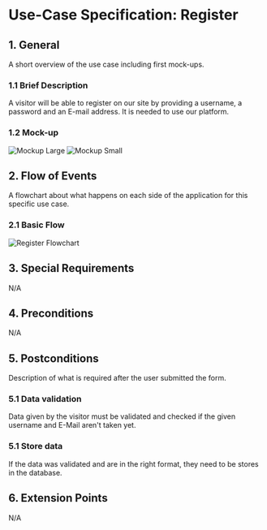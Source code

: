 # Use-Case Specification: Register


## 1. General
A short overview of the use case including first mock-ups.
### 1.1 Brief Description
A visitor will be able to register on our site by providing a username, a password and an 
E-mail address. It is needed to use our platform.

### 1.2 Mock-up


![Mockup Large](https://github.com/phoenixfeder/fc-com/raw/master/UseCases/Register/RegisterMockupLarge.JPG)
![Mockup Small](https://github.com/phoenixfeder/fc-com/raw/master/UseCases/Register/RegisterMockupSmall.JPG)


## 2. Flow of Events
A flowchart about what happens on each side of the application for this specific use case. 
### 2.1 Basic Flow

![Register Flowchart](https://github.com/phoenixfeder/fc-com/raw/master/UseCases/Register/RegisterFlowchart.png)

	
## 3. Special Requirements

N/A


## 4. Preconditions

N/A 

 
## 5. Postconditions
Description of what is required after the user submitted the form.
### 5.1 Data validation
Data given by the visitor must be validated and checked if the given username and E-Mail aren't taken yet.

### 5.1 Store data
If the data was validated and are in the right format, they need to be stores in the database.


## 6. Extension Points
N/A 